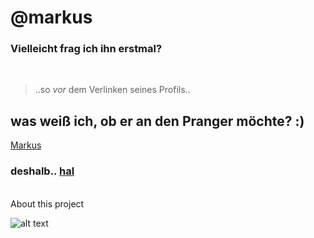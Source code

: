 # @markus

### Vielleicht frag ich ihn erstmal?

<br />

> ..so _vor_ dem Verlinken seines Profils..

## <span class="typewriter">was weiß ich, ob er an den Pranger möchte? :)</span>

<!-- <a href="404.png" id="markus">Markus</a> -->

[Markus](404.png)

### deshalb.. [hal](./hal9000CantDoLong.mp3)

<br />

<Link to="/about" className="text-cyan-400 hover:underline">
  About this project
</Link>

![alt text](./askTeacher.404.png)
